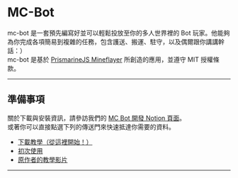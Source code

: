 # MC-Bot

mc-bot 是一套預先編寫好並可以輕鬆投放至你的多人世界裡的 Bot 玩家。他能夠為你完成各項簡易到複雜的任務，包含護送、搬運、駐守，以及偶爾跟你講講幹話：）  
mc-bot 是基於 [PrismarineJS Mineflayer](https://github.com/PrismarineJS/mineflayer)  所創造的應用，並遵守 MIT 授權條款。

***

## 準備事項

關於下載與安裝資訊，請參訪我們的 [MC Bot 開發 Notion 頁面](https://zhsont.notion.site/MC-Bot-6425f46ed2784e478b3cf9fa55caac40)。  
或著你可以直接點選下列的傳送門來快速抵達你需要的資料。
- [下載教學（從這裡開始！）](https://zhsont.notion.site/484c2047eb4745de957df5b47e9d966e)
- [初次使用](https://zhsont.notion.site/3a4b08002ae149d18b1e301e19fa7ff4)
- [原作者的教學影片](https://zhsont.notion.site/a870f938266c42f1bdf515b9a99523f0)

***




<!---
在你能夠開始使用 bot 之前，需要先完成幾項工作。
1. 按下本頁面的綠色 **Code** ，並點選 **Download ZIP** 。
1. 將下載下來的檔案放置到任意一處，但記住檔案路徑。你可以對著路徑圖示點選右鍵來複製檔案路徑。
1. 開啟你偏好的 CLI 。如果你不知道是什麼，
1. 在你的 CLI 先使用 `npm install` 將必要的 `node_modules` 下載進你的項目資料夾裡。
1. 新增 `IP.json` 與 `ACCOUNT.json` （注意拼法！）。
-->
